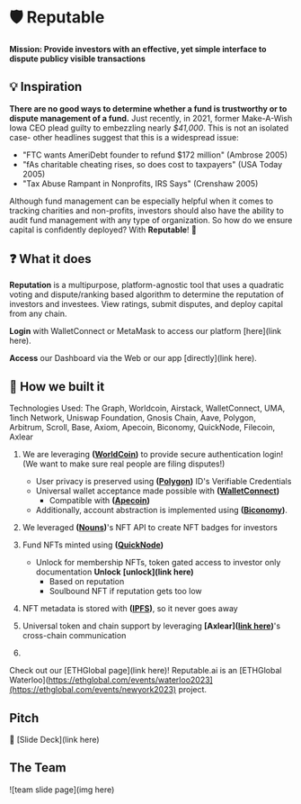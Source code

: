 # 🛡 Reputable 

#### Mission: Provide investors with an effective, yet simple interface to dispute publicy visible transactions

## 💡 Inspiration 

**There are no good ways to determine whether a fund is trustworthy or to dispute management of a fund.** Just recently, in 2021, former Make-A-Wish Iowa CEO plead guilty to embezzling nearly *$41,000*. This is not an isolated case- other headlines suggest that this is a widespread issue:

* "FTC wants AmeriDebt founder to refund $172 million" (Ambrose 2005)
* "fAs charitable cheating rises, so does cost to taxpayers" (USA Today 2005) 
* "Tax Abuse Rampant in Nonprofits, IRS Says" (Crenshaw 2005) 

Although fund management can be especially helpful when it comes to tracking charities and non-profits, investors should also have the ability to audit fund management with any type of organization. So how do we ensure capital is confidently deployed? With **Reputable**! 🤖

## ❓ What it does

**Reputation** is a multipurpose, platform-agnostic tool that uses a quadratic voting and dispute/ranking based algorithm to determine the reputation of investors and investees. View ratings, submit disputes, and deploy capital from any chain.

**Login** with WalletConnect or MetaMask to access our platform [here](link here).

**Access** our Dashboard via the Web or our app [directly](link here).

## 🚧 How we built it 

Technologies Used: The Graph, Worldcoin, Airstack, WalletConnect, UMA, 1inch Network, Uniswap Foundation, Gnosis Chain, Aave, Polygon, Arbitrum, Scroll, Base, Axiom, Apecoin, Biconomy, QuickNode, Filecoin, Axlear

1. We are leveraging **([WorldCoin](https://github.com/WilliamUW/ETHNYC/blob/main/sponsors/WorldCoin.md))** to provide secure authentication login! (We want to make sure real people are filing disputes!)
   - User privacy is preserved using **([Polygon](https://github.com/WilliamUW/ETHNYC/blob/main/sponsors/Polygon.md))**  ID's Verifiable Credentials  
   - Universal wallet acceptance made possible with **([WalletConnect](https://github.com/WilliamUW/ETHNYC/blob/main/sponsors/WalletConnect.md))**
      -   Compatible with **([Apecoin](https://github.com/WilliamUW/ETHNYC/blob/main/sponsors/Apecoin.md))** 
   - Additionally, account abstraction is implemented using **([Biconomy](https://github.com/WilliamUW/ETHNYC/blob/main/sponsors/Biconomy.md))**.

2. We leveraged **([Nouns](https://github.com/WilliamUW/ETHNYC/blob/main/sponsors/Nouns.md))**'s NFT API to create NFT badges for investors
   
3. Fund NFTs minted using **([QuickNode](https://github.com/WilliamUW/ETHNYC/blob/main/sponsors/QuickNode.md))**
   - Unlock for membership NFTs, token gated access to investor only documentation **Unlock** **[unlock](link here)**
       - Based on reputation
       - Soulbound NFT if reputation gets too low     
     
3. NFT metadata is stored with **([IPFS](https://github.com/WilliamUW/ETHNYC/blob/main/sponsors/IPFS.md))**, so it never goes away 
   
4. Universal token and chain support by leveraging **[Axlear]([link here](https://github.com/WilliamUW/ETHNYC/blob/main/sponsors/Axlear.md))**'s cross-chain communication 

5. 

Check out our [ETHGlobal page](link here)! Reputable.ai is an [ETHGlobal Waterloo](https://ethglobal.com/events/waterloo2023](https://ethglobal.com/events/newyork2023) project.

## Pitch

👀 [Slide Deck](link here)

## The Team
![team slide page](img here)


